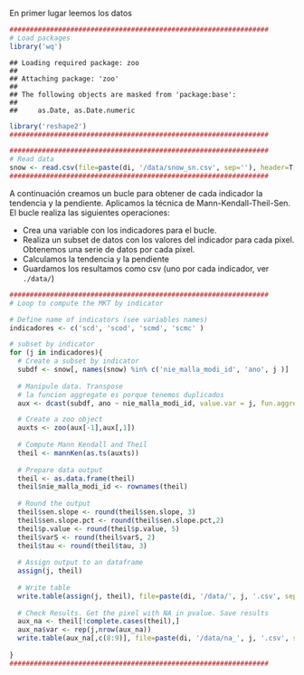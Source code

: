 En primer lugar leemos los datos

``` r
################################################################
# Load packages 
library('wq')
```

    ## Loading required package: zoo
    ## 
    ## Attaching package: 'zoo'
    ## 
    ## The following objects are masked from 'package:base':
    ## 
    ##     as.Date, as.Date.numeric

``` r
library('reshape2')
################################################################

################################################################
# Read data
snow <- read.csv(file=paste(di, '/data/snow_sn.csv', sep=''), header=T, sep=';')
################################################################
```

A continuación creamos un bucle para obtener de cada indicador la tendencia y la pendiente. Aplicamos la técnica de Mann-Kendall-Theil-Sen. El bucle realiza las siguientes operaciones:

-   Crea una variable con los indicadores para el bucle.
-   Realiza un subset de datos con los valores del indicador para cada pixel. Obtenemos una serie de datos por cada pixel.
-   Calculamos la tendencia y la pendiente
-   Guardamos los resultamos como csv (uno por cada indicador, ver `./data/`)

``` r
################################################################
# Loop to compute the MKT by indicator

# Define name of indicators (see variables names)
indicadores <- c('scd', 'scod', 'scmd', 'scmc' )

# subset by indicator
for (j in indicadores){ 
  # Create a subset by indicator
  subdf <- snow[, names(snow) %in% c('nie_malla_modi_id', 'ano', j )]
  
  # Manipule data. Transpose 
  # la funcion aggregate es porque tenemos duplicados 
  aux <- dcast(subdf, ano ~ nie_malla_modi_id, value.var = j, fun.aggregate = mean) 

  # Create a zoo object 
  auxts <- zoo(aux[-1],aux[,1])
  
  # Compute Mann Kendall and Theil 
  theil <- mannKen(as.ts(auxts))
  
  # Prepare data output
  theil <- as.data.frame(theil)
  theil$nie_malla_modi_id <- rownames(theil)
  
  # Round the output
  theil$sen.slope <- round(theil$sen.slope, 3)
  theil$sen.slope.pct <- round(theil$sen.slope.pct,2)
  theil$p.value <- round(theil$p.value, 5)
  theil$varS <- round(theil$varS, 2)
  theil$tau <- round(theil$tau, 3)
  
  # Assign output to an dataframe
  assign(j, theil)
  
  # Write table 
  write.table(assign(j, theil), file=paste(di, '/data/', j, '.csv', sep=''), row.names=FALSE, sep=';')
  
  # Check Results. Get the pixel with NA in pvalue. Save results
  aux_na <- theil[!complete.cases(theil),]
  aux_na$var <- rep(j,nrow(aux_na))
  write.table(aux_na[,c(8:9)], file=paste(di, '/data/na_', j, '.csv', sep=''), row.names=FALSE, sep=';')
    
} 
################################################################
```
